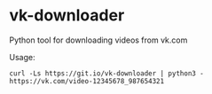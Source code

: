 # vk-downloader
Python tool for downloading videos from vk.com

Usage:
```
curl -Ls https://git.io/vk-downloader | python3 - https://vk.com/video-12345678_987654321
```
